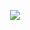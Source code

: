 <p align="center">
  <img src="https://github.com/user-attachments/assets/52e6a326-4987-4459-a62b-de60e9c47f55">
</p>
